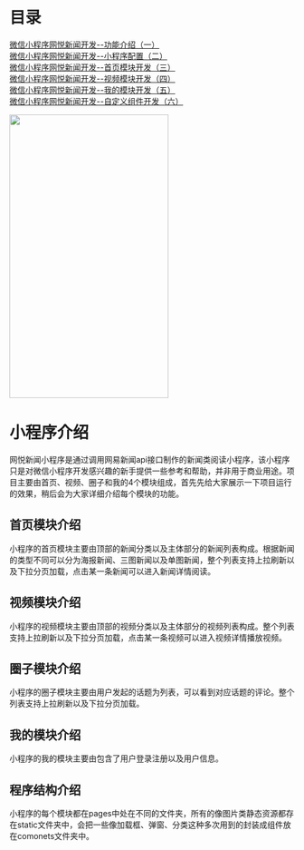 # 目录
[微信小程序网悦新闻开发--功能介绍（一）](https://blog.csdn.net/qq243348167/article/details/106275643)  
[微信小程序网悦新闻开发--小程序配置（二）](https://blog.csdn.net/qq243348167/article/details/106301634)  
[微信小程序网悦新闻开发--首页模块开发（三）](https://blog.csdn.net/qq243348167/article/details/106302146)  
[微信小程序网悦新闻开发--视频模块开发（四）](https://blog.csdn.net/qq243348167/article/details/106348737)  
[微信小程序网悦新闻开发--我的模块开发（五）](https://blog.csdn.net/qq243348167/article/details/106349943)  
[微信小程序网悦新闻开发--自定义组件开发（六）](https://blog.csdn.net/qq243348167/article/details/106350625)  

<img alt="" height="500" src="https://img-blog.csdnimg.cn/20200522131329404.png?x-oss-process=image/watermark,type_ZmFuZ3poZW5naGVpdGk,shadow_10,text_aHR0cHM6Ly9ibG9nLmNzZG4ubmV0L3FxMjQzMzQ4MTY3,size_16,color_FFFFFF,t_70" width="281">  

# 小程序介绍
网悦新闻小程序是通过调用网易新闻api接口制作的新闻类阅读小程序，该小程序只是对微信小程序开发感兴趣的新手提供一些参考和帮助，并非用于商业用途。项目主要由首页、视频、圈子和我的4个模块组成，首先先给大家展示一下项目运行的效果，稍后会为大家详细介绍每个模块的功能。

## 首页模块介绍
小程序的首页模块主要由顶部的新闻分类以及主体部分的新闻列表构成。根据新闻的类型不同可以分为海报新闻、三图新闻以及单图新闻，整个列表支持上拉刷新以及下拉分页加载，点击某一条新闻可以进入新闻详情阅读。

## 视频模块介绍
小程序的视频模块主要由顶部的视频分类以及主体部分的视频列表构成。整个列表支持上拉刷新以及下拉分页加载，点击某一条视频可以进入视频详情播放视频。

## 圈子模块介绍
小程序的圈子模块主要由用户发起的话题为列表，可以看到对应话题的评论。整个列表支持上拉刷新以及下拉分页加载。

## 我的模块介绍
小程序的我的模块主要由包含了用户登录注册以及用户信息。

## 程序结构介绍
小程序的每个模块都在pages中处在不同的文件夹，所有的像图片类静态资源都存在static文件夹中，会把一些像加载框、弹窗、分类这种多次用到的封装成组件放在comonets文件夹中。
